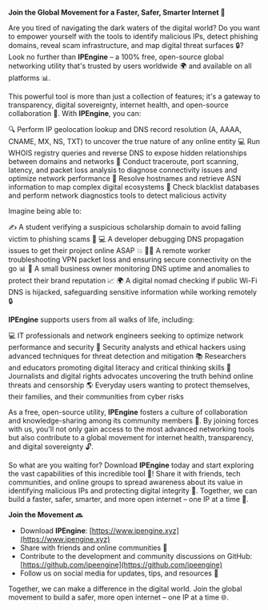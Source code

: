 **Join the Global Movement for a Faster, Safer, Smarter Internet 🚀**

Are you tired of navigating the dark waters of the digital world? Do you want to empower yourself with the tools to identify malicious IPs, detect phishing domains, reveal scam infrastructure, and map digital threat surfaces 🔒? Look no further than **IPEngine** – a 100% free, open-source global networking utility that's trusted by users worldwide 🌍 and available on all platforms 📊.

This powerful tool is more than just a collection of features; it's a gateway to transparency, digital sovereignty, internet health, and open-source collaboration 🔑. With **IPEngine**, you can:

🔍 Perform IP geolocation lookup and DNS record resolution (A, AAAA, CNAME, MX, NS, TXT) to uncover the true nature of any online entity
💻 Run WHOIS registry queries and reverse DNS to expose hidden relationships between domains and networks
📡 Conduct traceroute, port scanning, latency, and packet loss analysis to diagnose connectivity issues and optimize network performance
🔗 Resolve hostnames and retrieve ASN information to map complex digital ecosystems
🚨 Check blacklist databases and perform network diagnostics tools to detect malicious activity

Imagine being able to:

✍️ A student verifying a suspicious scholarship domain to avoid falling victim to phishing scams 📝
💻 A developer debugging DNS propagation issues to get their project online ASAP 💥
🏃‍♂️ A remote worker troubleshooting VPN packet loss and ensuring secure connectivity on the go 📊
🚀 A small business owner monitoring DNS uptime and anomalies to protect their brand reputation 📈
🌍 A digital nomad checking if public Wi-Fi DNS is hijacked, safeguarding sensitive information while working remotely 🔒

**IPEngine** supports users from all walks of life, including:

💻 IT professionals and network engineers seeking to optimize network performance and security
🔩 Security analysts and ethical hackers using advanced techniques for threat detection and mitigation
📚 Researchers and educators promoting digital literacy and critical thinking skills
📰 Journalists and digital rights advocates uncovering the truth behind online threats and censorship
🌎 Everyday users wanting to protect themselves, their families, and their communities from cyber risks

As a free, open-source utility, **IPEngine** fosters a culture of collaboration and knowledge-sharing among its community members 🤝. By joining forces with us, you'll not only gain access to the most advanced networking tools but also contribute to a global movement for internet health, transparency, and digital sovereignty 🔓.

So what are you waiting for? Download **IPEngine** today and start exploring the vast capabilities of this incredible tool 🎉! Share it with friends, tech communities, and online groups to spread awareness about its value in identifying malicious IPs and protecting digital integrity 🌟. Together, we can build a faster, safer, smarter, and more open internet – one IP at a time 💪.

**Join the Movement 🔜**

* Download **IPEngine**: [https://www.ipengine.xyz](https://www.ipengine.xyz)
* Share with friends and online communities 🤝
* Contribute to the development and community discussions on GitHub: [https://github.com/ipeengine](https://github.com/ipeengine)
* Follow us on social media for updates, tips, and resources 🔗

Together, we can make a difference in the digital world. Join the global movement to build a safer, more open internet – one IP at a time 🌐.